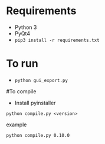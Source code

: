 # Requirements
* Python 3
* PyQt4
* ```pip3 install -r requirements.txt```

# To run
* ```python gui_export.py```

#To compile
* Install pyinstaller

```python compile.py <version>```

example

```python compile.py 0.10.0```
